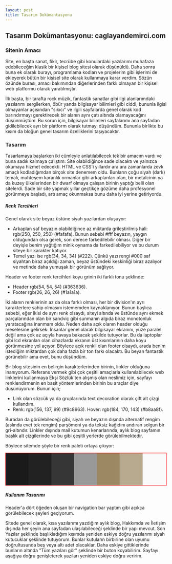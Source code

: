 ```yaml
---
layout: post
title: Tasarım Dokümantasyonu
---
```

<style>
.color_palette {
	height: 100px;
	border: 1px solid red;
}
.color_box {
	margin:0;
	float: left;
	height: 100%;
	width: 14.2%;
}
</style>

## Tasarım Dokümantasyonu: caglayandemirci.com

### Sitenin Amacı

Site, en başta sanat, fikir, tecrübe gibi konulardaki yazılarımı muhafaza edebileceğim klasik bir kişisel blog sitesi olarak düşünüldü. Daha sonra buna ek olarak burayı, programlama kodları ve projelerim gibi işlerimi de ekleyerek bütün bir kişisel site olarak kullanmaya karar verdim. Sözün özünde burası, amacı bakımından diğerlerinden farklı olmayan bir kişisel web platformu olarak yaratılmıştır. 

İlk başta, bir tarafta rock müzik, fantastik sanatlar gibi ilgi alanlarımdaki yazılarımı sergilerken, öbür yanda bilgisayar bilimleri gibi ciddi, bununla ilgisi olmayanlar açısından "sıkıcı" ve ilgili sayfalarda genel olarak kod barındırmayı gerektirecek bir alanın aynı çatı altında olamayacağını düşünmüştüm. Bu sorun için, bilgisayar bilimleri sayfalarımı ana sayfadan gidilebilecek ayrı bir platform olarak tutmayı düşündüm. Bununla birlikte bu kısım da bloğun genel tasarım özelliklerini taşıyacaktır.

### Tasarım

Tasarlamaya başlarken iki cümleyle anlatılabilecek tek bir amacım vardı ve buna sadık kalmaya çalıştım: Site olabildiğince sade olacaktı ve yalnızca okumaya hizmet edecekti. HTML ve CSS'i yıllardır ara ara zamanlarda zevk amaçlı kodladığımdan birçok site denemem oldu. Bunların çoğu siyah (dark) temalı, muhteşem karanlık ormanlar gibi arkaplanları olan, bir metalcinin ya da kuzey ülkelerinden bir dwarf olmaya çalışan birinin yaptığı belli olan sitelerdi. Sade bir site yapmak yıllar geçtikçe gözüme daha profesyonel görünmeye başladı, artı amaç okunmaksa bunu daha iyi yerine getiriyordu. 

##### Renk Tercihleri

Genel olarak site beyaz üstüne siyah yazılardan oluşuyor: 
- Arkaplan saf beyazın olabildiğince az miktarda grileştirilmiş hali: rgb(250, 250, 250) (#fafafa). Bunun sebebi #fff beyazın, yaygın olduğundan olsa gerek, son derece farkedilebilir olması. Diğer bir deyişle benim yağtığım minik oynama da farkedilebiliyor ve bu durum siteye bir karakter katıyor.
- Temel yazı ise rgb(34, 34, 34) (#222). Çünkü yazı rengi #000 saf siyahtan biraz açıldığı zaman, beyaz üstündeki keskinliği biraz azalıyor ve metinde daha yumuşak bir görünüm sağlıyor.

Header ve footer renk tercihleri koyu grinin iki farklı tonu şeklinde:
- Header rgb(54, 54, 54) (#363636). 
- Footer rgb(26, 26, 26) (#1a1a1a).

İki alanın renklerinin az da olsa farklı olması, her bir division'ın ayrı karakterlere sahip olmasını istememden kaynaklanıyor. Bunun başlıca sebebi, eğer ikisi de aynı renk olsaydı, siteyi altında ve üstünde aynı ekmek parçalarından olan bir sandviç gibi sunmanın algıda biraz monotonluk yaratacağına inanmam oldu. Neden daha açık olanın header olduğu meselesine gelirsek: İnsanlar genel olarak bilgisayar ekranını, yüze paralel değil ama çok az açıyla havaya bakacak şekilde tutuyorlar. Bu da laptoplar gibi lcd ekranları olan cihazlarda ekranın üst kısımlarının daha koyu görünmesine yol açıyor. Böylece açık renkli olan footer olsaydı, arada benim istediğim miktardan çok daha fazla bir ton farkı olacaktı. Bu beyan fantastik görünebilir ama evet, bunu düşündüm.

Bir blog sitesinin en belirgin karakterlerinden birinin, linkler olduğuna inanıyorum. Referans vermek gibi çok çeşitli amaçlarla kullanılabilecek web linklerini kullanmaya Ekşi Sözlük'ten alışmış olan neslimiz için, sayfayı renklendirmenin en basit yöntemlerinden birinin bu araçlar diye düşünüyorum. Bunun için;
- Link olan sözcük ya da gruplarında text decoration olarak çift alt çizgi kullandım. 
- Renk: rgb(156, 137, 99) (#9c8963). Hover: rgb(184, 170, 143) (#b8aa8f).

Buradan da görülebileceği gibi, siyah ve beyazın dışında alternatif rengim (aslında evet tek rengim) parşömeni ya da teksiz kağıdını andıran solgun bir gri-altındır. Linkler dışında mail kutumun kenarlarında, aylık blog sayfamın başlık alt çizgilerinde ve bu gibi çeşitli yerlerde görülebilmektedir.

Böylece sitemde şöyle bir renk paleti ortaya çıkıyor:

<div class="color_palette">
<div class="color_box" style="background-color: #1a1a1a"></div>
<div class="color_box" style="background-color: #222"></div>
<div class="color_box" style="background-color: #363636"></div>
<div class="color_box" style="background-color: #999"></div>
<div class="color_box" style="background-color: #9c8963"></div>
<div class="color_box" style="background-color: #b8aa8f"></div>
<div class="color_box" style="background-color: #fafafa"></div>
</div>

##### Kullanım Tasarımı

Header'a dört öğeden oluşan bir navigation bar yaptım gibi açıkça görülebilecek şeyleri geçiyorum.

Sitede genel olarak, kısa yazılarımı yazdığım aylık blog, Hakkımda ve İletişim dışında her şeyin ana sayfadan ulaşılabileceği şeklinde bir yapı mevcut. Son Yazılar şeklinde başlıkladığım kısımda yeniden eskiye doğru yazılarımı siyah kutucuklar şeklinde tutuyorum. Bunlar kutuların birbirine olan uyumu doğrultusunda beş veya altı adet olacaklar. Daha eskiye gittiklerinde bunların altında "Tüm yazıları gör" şeklinde bir buton koyabilirim. Sayfayı aşağıya doğru genişleterek yazıları yeniden eskiye doğru veririm.
